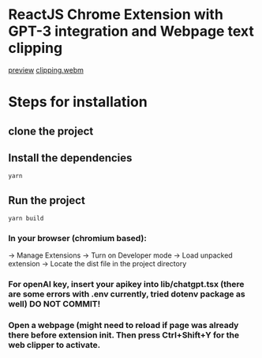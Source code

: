 # ReactJS Chrome Extension with GPT-3 integration and Webpage text clipping
[preview](https://user-images.githubusercontent.com/67530432/235746084-2c0694c6-c205-40a0-b034-533e745d548f.webm)
[clipping.webm](https://user-images.githubusercontent.com/67530432/235746620-1cf1ccd7-87ea-4843-8ac9-8287596b2740.webm)

# Steps for installation

## clone the project

## Install the dependencies
```
yarn
```

## Run the project
```
yarn build
```

### In your browser (chromium based):
-> Manage Extensions
-> Turn on Developer mode
-> Load unpacked extension
-> Locate the dist file in the project directory

### For openAI key, insert your apikey into lib/chatgpt.tsx  (there are some errors with .env currently, tried dotenv package as well) DO NOT COMMIT!

### Open a webpage (might need to reload if page was already there before extension init. Then press Ctrl+Shift+Y for the web clipper to activate.
